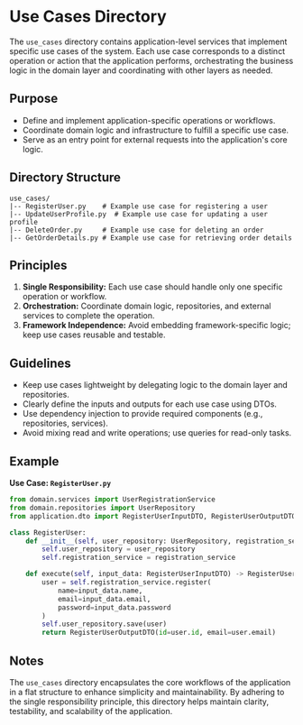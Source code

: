 # Use Cases Directory

The `use_cases` directory contains application-level services that implement specific use cases of the system. Each use case corresponds to a distinct operation or action that the application performs, orchestrating the business logic in the domain layer and coordinating with other layers as needed.

## Purpose
- Define and implement application-specific operations or workflows.
- Coordinate domain logic and infrastructure to fulfill a specific use case.
- Serve as an entry point for external requests into the application's core logic.

## Directory Structure

```
use_cases/
|-- RegisterUser.py    # Example use case for registering a user
|-- UpdateUserProfile.py  # Example use case for updating a user profile
|-- DeleteOrder.py     # Example use case for deleting an order
|-- GetOrderDetails.py # Example use case for retrieving order details
```

## Principles
1. **Single Responsibility:** Each use case should handle only one specific operation or workflow.
2. **Orchestration:** Coordinate domain logic, repositories, and external services to complete the operation.
3. **Framework Independence:** Avoid embedding framework-specific logic; keep use cases reusable and testable.

## Guidelines
- Keep use cases lightweight by delegating logic to the domain layer and repositories.
- Clearly define the inputs and outputs for each use case using DTOs.
- Use dependency injection to provide required components (e.g., repositories, services).
- Avoid mixing read and write operations; use queries for read-only tasks.

## Example
**Use Case: `RegisterUser.py`**
```python
from domain.services import UserRegistrationService
from domain.repositories import UserRepository
from application.dto import RegisterUserInputDTO, RegisterUserOutputDTO

class RegisterUser:
    def __init__(self, user_repository: UserRepository, registration_service: UserRegistrationService):
        self.user_repository = user_repository
        self.registration_service = registration_service

    def execute(self, input_data: RegisterUserInputDTO) -> RegisterUserOutputDTO:
        user = self.registration_service.register(
            name=input_data.name,
            email=input_data.email,
            password=input_data.password
        )
        self.user_repository.save(user)
        return RegisterUserOutputDTO(id=user.id, email=user.email)
```

## Notes
The `use_cases` directory encapsulates the core workflows of the application in a flat structure to enhance simplicity and maintainability. By adhering to the single responsibility principle, this directory helps maintain clarity, testability, and scalability of the application.

